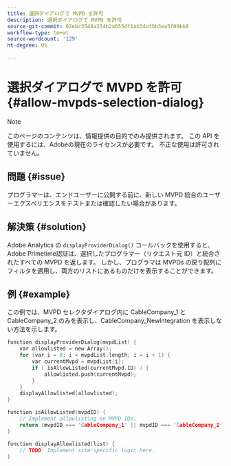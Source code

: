 ```yaml
---
title: 選択ダイアログで MVPD を許可
description: 選択ダイアログで MVPD を許可
source-git-commit: 02ebc3548a254b2a6554f1ab34afbb3ea5f09bb8
workflow-type: tm+mt
source-wordcount: '129'
ht-degree: 0%

---
```


# 選択ダイアログで MVPD を許可 {#allow-mvpds-selection-dialog}

>[!NOTE]
>
>このページのコンテンツは、情報提供の目的でのみ提供されます。 この API を使用するには、Adobeの現在のライセンスが必要です。 不正な使用は許可されていません。

## 問題 {#issue}

プログラマーは、エンドユーザーに公開する前に、新しい MVPD 統合のユーザーエクスペリエンスをテストまたは確認したい場合があります。

## 解決策 {#solution}

Adobe Analytics の `displayProviderDialog()` コールバックを使用すると、Adobe Primetime認証は、選択したプログラマー（リクエスト元 ID）と統合されたすべての MVPD を返します。 しかし、プログラマは MVPDs の戻り配列にフィルタを適用し、両方のリストにあるものだけを表示することができます。

## 例 {#example}

この例では、MVPD セレクタダイアログ内に CableCompany_1 と CableCompany_2 のみを表示し、CableCompany_NewIntegration を表示しない方法を示します。

```C
function displayProviderDialog(mvpdList) {
    var allowlisted = new Array();
    for (var i = 0; i < mvpdList.length; i = i + 1) {
        var currentMvpd = mvpdList[i];
        if ( isAllowListed(currentMvpd.ID) ) {
            allowlisted.push(currentMvpd);
        }
    }
    displayAllowlisted(allowlisted);
}

function isAllowListed(mvpdID) {
    // Implement allowlisting on MVPD IDs.
    return (mvpdID === 'CableCompany_1' || mvpdID === 'CableCompany_2');
}

function displayAllowlisted(list) {
    // TODO: Implement site-specific logic here.
}
```

<!--
**Related Information**
* [Prevent MVPDs from appearing in the Selection Dialog](/help/authentication/prevent-mvpd-selectn-dialog.md)
* **Code Samples**
* [Programmer integration guide](/help/authentication/programmer-integration-guide-overview.md)
-->
